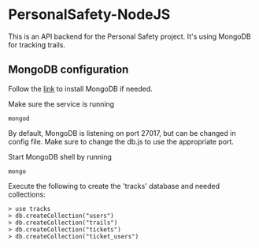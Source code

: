 ﻿# PersonalSafety-NodeJS
 
 This is an API backend for the Personal Safety project. It's using MongoDB for tracking trails.
 
 ## MongoDB configuration
 
 Follow the [link](https://docs.mongodb.com/manual/administration/install-community/) to install MongoDB if needed.
 
 Make sure the service is running
 ~~~
 mongod
 ~~~
 
By default, MongoDB is listening on port 27017, but can be changed in config file. Make sure to change the db.js to use the appropriate port.

Start MongoDB shell by running
~~~
mongo
~~~

Execute the following to create the 'tracks' database and needed collections:
~~~
> use tracks
> db.createCollection("users")
> db.createCollection("trails")
> db.createCollection("tickets")
> db.createCollection("ticket_users")
~~~






